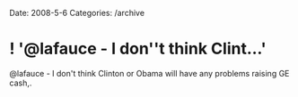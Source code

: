 Date: 2008-5-6
Categories: /archive

# ! '@lafauce - I don''t think Clint...'

@lafauce - I don't think Clinton or Obama will have any problems raising GE cash,.
